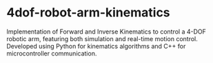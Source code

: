 # 4dof-robot-arm-kinematics
Implementation of Forward and Inverse Kinematics to control a 4-DOF robotic arm, featuring both simulation and real-time motion control. Developed using Python for kinematics algorithms and C++ for microcontroller communication.
